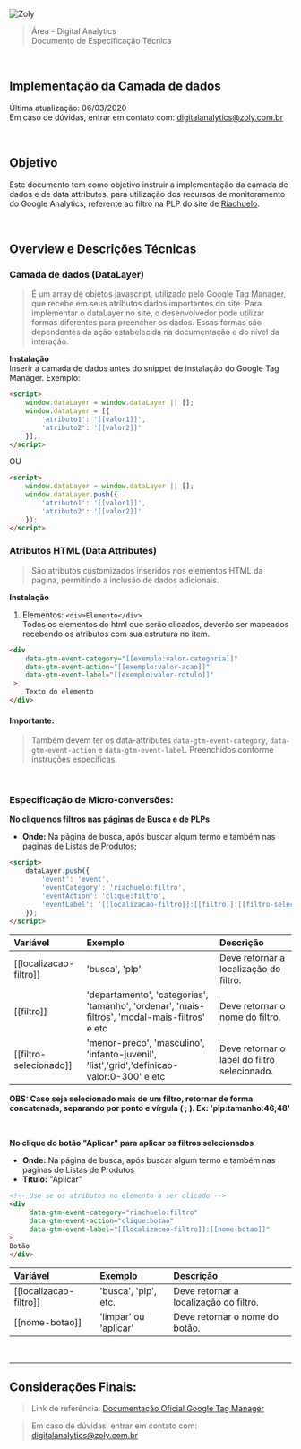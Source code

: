 ![Zoly](http://lucida-brasil.github.io/public/Images/zoly-logo.png)

> Área - Digital Analytics<br />
> Documento de Especificação Técnica

<br />

## Implementação da Camada de dados
Última atualização: 06/03/2020 <br />
Em caso de dúvidas, entrar em contato com: [digitalanalytics@zoly.com.br](mailto:digitalanalytics@zoly.com.br)

<br />

## Objetivo
Este documento tem como objetivo instruir a implementação da camada de dados e de data attributes, para utilização dos recursos de monitoramento do Google Analytics, referente ao filtro na PLP do site de [Riachuelo](https://www.riachuelo.com.br/).

<br />

## Overview e Descrições Técnicas

### Camada de dados (DataLayer)

> É um array de objetos javascript, utilizado pelo Google Tag Manager, que recebe em seus atributos dados importantes do site.
Para implementar o dataLayer no site, o desenvolvedor pode utilizar formas diferentes para preencher os dados. Essas formas são dependentes da ação estabelecida na documentação e do nível da interação.

**Instalação**<br />
Inserir a camada de dados antes do snippet de instalação do Google Tag Manager. Exemplo:

```html
<script>
	window.dataLayer = window.dataLayer || [];
	window.dataLayer = [{
		'atributo1': '[[valor1]]',
		'atributo2': '[[valor2]]'
	}];
</script>
```

OU

```html
<script>
	window.dataLayer = window.dataLayer || [];
	window.dataLayer.push({
		'atributo1': '[[valor1]]',
		'atributo2': '[[valor2]]'
	});
</script>
```

### Atributos HTML (Data Attributes)

> São atributos customizados inseridos nos elementos HTML da página, permitindo a inclusão de dados adicionais.

**Instalação**
1. Elementos: ```<div>Elemento</div>``` <br />
Todos os elementos do html que serão clicados, deverão ser mapeados recebendo os atributos com sua estrutura no item.

```html
<div 	
    data-gtm-event-category="[[exemplo:valor-categoria]]"
 	data-gtm-event-action="[[exemplo:valor-acao]]"
 	data-gtm-event-label="[[exemplo:valor-rotulo]]"
 >
	Texto do elemento
</div>
```

#### Importante:
> Também devem ter os data-attributes `data-gtm-event-category`, `data-gtm-event-action` e `data-gtm-event-label`. Preenchidos conforme instruções específicas.

<br />

### Especificação de Micro-conversões:


**No clique nos filtros nas páginas de Busca e de PLPs**<br />

- **Onde:** Na página de busca, após buscar algum termo e também nas páginas de Listas de Produtos;

```html
<script>
	dataLayer.push({
		'event': 'event',
		'eventCategory': 'riachuelo:filtro',
		'eventAction': 'clique:filtro',
		'eventLabel': '[[localizacao-filtro]]:[[filtro]]:[[filtro-selecionado]]'
	});
</script>
```


| Variável 				| Exemplo 				| Descrição 									|
| :--------------------	| :-------------------- | :-------------------------------------------	|
| [[localizacao-filtro]]		| 'busca', 'plp' | Deve retornar a localização do filtro. |
| [[filtro]] | 'departamento', 'categorias', 'tamanho', 'ordenar', 'mais-filtros', 'modal-mais-filtros' e etc | Deve retornar o nome do filtro. |
| [[filtro-selecionado]] | 'menor-preco', 'masculino', 'infanto-juvenil', 'list','grid','definicao-valor:0-300' e etc | Deve retornar o label do filtro selecionado. |

**OBS: Caso seja selecionado mais de um filtro, retornar de forma concatenada, separando por ponto e vírgula ( ; ). Ex: 'plp:tamanho:46;48'**

<br />

**No clique do botão "Aplicar" para aplicar os filtros selecionados**<br />

- **Onde:** Na página de busca, após buscar algum termo e também nas páginas de Listas de Produtos
- **Título:** "Aplicar"

```html
<!-- Use se os atributos no elemento a ser clicado -->
<div
     data-gtm-event-category="riachuelo:filtro" 
     data-gtm-event-action="clique:botao" 
     data-gtm-event-label="[[localizacao-filtro]]:[[nome-botao]]"
>
Botão
</div>
```

| Variável 				| Exemplo 				| Descrição 									|
| :--------------------	| :-------------------- | :-------------------------------------------	|
| [[localizacao-filtro]] | 'busca', 'plp', etc. | Deve retornar a localização do filtro. |
| [[nome-botao]] | 'limpar' ou 'aplicar' |	Deve retornar o nome do botão. |

<br />

---

## Considerações Finais:

> Link de referência: [Documentação Oficial Google Tag Manager](https://developers.google.com/tag-manager/quickstart)

> Em caso de dúvidas, entrar em contato com: [digitalanalytics@zoly.com.br](mailto:digitalanalytics@zoly.com.br)

<script>
  document.addEventListener("DOMContentLoaded", function(event) {
    document.querySelectorAll("h1 a")[0].style.display = 'none';
  });
</script>

